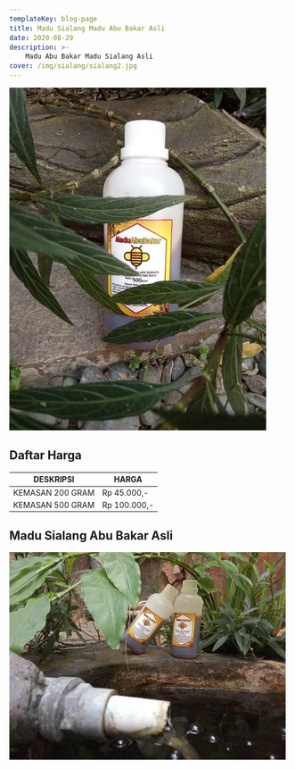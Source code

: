 ```yaml
---
templateKey: blog-page
title: Madu Sialang Madu Abu Bakar Asli 
date: 2020-08-29
description: >- 
    Madu Abu Bakar Madu Sialang Asli
cover: /img/sialang/sialang2.jpg
---
```

![Madu Abu Bakar Madu Sialang Asli](/img/sialang/sialang2.jpg "Madu Abu Bakar Sialang Asli")

## Daftar Harga 

| DESKRIPSI                  | HARGA   |
| -------------------------- | ----------- |
| KEMASAN 200 GRAM	     | Rp  45.000,- |
| KEMASAN 500 GRAM	     | Rp 100.000,- |

## Madu Sialang Abu Bakar Asli

![Sialang Asli](/img/sialang/sialang1.jpg "Sialang Asli")
